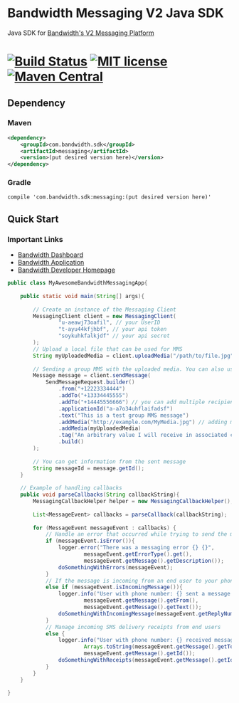 # Bandwidth Messaging V2 Java SDK

Java SDK for [Bandwidth's V2 Messaging Platform](https://dev.bandwidth.com/v2-messaging/)

[![Build Status](https://travis-ci.org/Bandwidth/messaging-java-sdk.svg?branch=master)](https://travis-ci.org/Bandwidth/messaging-java-sdk)
[![MIT license](https://img.shields.io/crates/l/pubsub.svg)](./LICENSE)
[![Maven Central](https://img.shields.io/maven-central/v/com.bandwidth.sdk/messaging.svg)](https://search.maven.org/search?q=g:com.bandwidth.sdk.messaging)
===

## Dependency

### Maven
```xml
<dependency>
    <groupId>com.bandwidth.sdk</groupId>
    <artifactId>messaging</artifactId>
    <version>(put desired version here)</version>
</dependency>
```
### Gradle
```
compile 'com.bandwidth.sdk:messaging:(put desired version here)'
```


## Quick Start
### Important Links
* [Bandwidth Dashboard](https://dashboard.bandwidth.com/portal/report/#login:)
* [Bandwidth Application](https://app.bandwidth.com/login)
* [Bandwidth Developer Homepage](https://dev.bandwidth.com/)

```java
public class MyAwesomeBandwidthMessagingApp{
    
    public static void main(String[] args){
        
        // Create an instance of the Messaging Client
        MessagingClient client = new MessagingClient(
                "u-aeawj73oafil", // your UserID
                "t-ayu44kfjhbf", // your api token
                "soykuhkfalkjdf" // your api secret
        );        
        // Upload a local file that can be used for MMS 
        String myUploadedMedia = client.uploadMedia("/path/to/file.jpg","media_file_name.jpg");
        
        // Sending a group MMS with the uploaded media. You can also use pass a url to any publicly accessible media file.
        Message message = client.sendMessage(
            SendMessageRequest.builder()
                .from("+12223334444")
                .addTo("+13334445555")
                .addTo("+14445556666") // you can add multiple recipients (will be sent as group MMS)
                .applicationId("a-a7o34uhflaifadsf")
                .text("This is a test group MMS message")
                .addMedia("http://example.com/MyMedia.jpg") // adding media is optional (will be sent as MMS)
                .addMedia(myUploadedMedia)
                .tag("An arbitrary value I will receive in associated callbacks")
                .build()
        );
        
        // You can get information from the sent message
        String messageId = message.getId();
    }
    
    // Example of handling callbacks
    public void parseCallbacks(String callbackString){
        MessagingCallbackHelper helper = new MessagingCallbackHelper();
        
        List<MessageEvent> callbacks = parseCallback(callbackString);
        
        for (MessageEvent messageEvent : callbacks) {
            // Handle an error that occurred while trying to send the message
            if (messageEvent.isError()){
                logger.error("There was a messaging error {} {}", 
                        messageEvent.getErrorType().get(), 
                        messageEvent.getMessage().getDescription());
                doSomethingWithErrors(messageEvent);
            }
            // If the message is incoming from an end user to your phone number
            else if (messageEvent.isIncomingMessage()){
                logger.info("User with phone number: {} sent a message with text: {}", 
                        messageEvent.getMessage().getFrom(),
                        messageEvent.getMessage().getText());
                doSomethingWithIncomingMessage(messageEvent.getReplyNumbers(),messageEvent.getMessage().getText());
            }
            // Manage incoming SMS delivery receipts from end users
            else {
                logger.info("User with phone number: {} received message with ID: {}", 
                        Arrays.toString(messageEvent.getMessage().getTo()),
                        messageEvent.getMessage().getId());
                doSomethingWithReceipts(messageEvent.getMessage().getId());
            }
        }
    }
    
}

```
